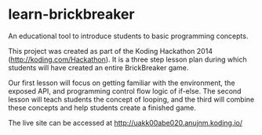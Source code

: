 learn-brickbreaker
==================

An educational tool to introduce students to basic programming concepts. 

This project was created as part of the Koding Hackathon 2014 (http://koding.com/Hackathon). It is a three step lesson plan during which students will have created an entire BrickBreaker game. 

Our first lesson will focus on getting familiar with the environment, the exposed API, and programming control flow logic of if-else. The second lesson will teach students the concept of looping, and the third will combine these concepts and help students create a finished game. 

The live site can be accessed at http://uakk00abe020.anujnm.koding.io/
